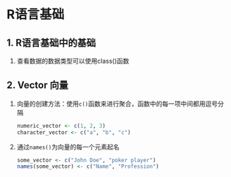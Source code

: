 # R语言基础

## 1. R语言基础中的基础

1. 查看数据的数据类型可以使用class()函数

## 2. Vector 向量

1. 向量的创建方法：使用`c()`函数来进行聚合，函数中的每一项中间都用逗号分隔

   ```R
   numeric_vector <- c(1, 2, 3)
   character_vector <- c("a", "b", "c")
   ```

2. 通过`names()`为向量的每一个元素起名

   ```R
   some_vector <- c("John Doe", "poker player")
   names(some_vector) <- c("Name", "Profession")
   ```

   

